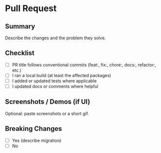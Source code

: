 # Pull Request

## Summary

Describe the changes and the problem they solve.

## Checklist

- [ ] PR title follows conventional commits (feat:, fix:, chore:, docs:, refactor:, etc.)
- [ ] I ran a local build (at least the affected packages)
- [ ] I added or updated tests where applicable
- [ ] I updated docs or comments where helpful

## Screenshots / Demos (if UI)

Optional: paste screenshots or a short gif.

## Breaking Changes

- [ ] Yes (describe migration)
- [ ] No
